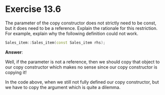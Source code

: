 # Exercise 13.6

The parameter of the copy constructor does not strictly need to be const, but it does need to be a reference. Explain the rationale for this restriction. For example, explain why the following definition could not work.

```cpp
Sales_item::Sales_item(const Sales_item rhs);
```

**Answer**:

Well, if the parameter is not a reference, then we should copy that object to our copy constructor which makes no sense since our copy constructor is copying it!

In the code above, when we still not fully defined our copy constructor, but we have to copy the argument which is quite a dilemma.